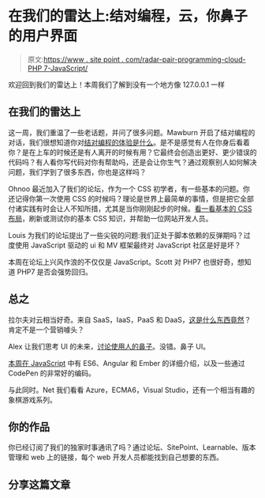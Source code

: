 # 在我们的雷达上:结对编程，云，你鼻子的用户界面

> 原文:[https://www . site point . com/radar-pair-programming-cloud-PHP 7-JavaScript/](https://www.sitepoint.com/radar-pair-programming-cloud-php7-javascript/)

欢迎回到我们的雷达上！本周我们了解到没有一个地方像 127.0.0.1 一样

## 在我们的雷达上

这一周，我们重温了一些老话题，并问了很多问题。Mawburn 开启了结对编程的对话，我们很想知道你对[结对编程的体验是什么](https://community.sitepoint.com/t/your-experience-with-pair-programming/112789/)。是不是感觉有人在你身后看着你？是在上车的时候还是有人离开的时候有用？它最终会创造出更好、更少错误的代码吗？有人看你写代码对你有帮助吗，还是会让你生气？通过观察别人如何解决问题，我们学到了很多东西，你也是这样吗？

Ohnoo 最近加入了我们的论坛，作为一个 CSS 初学者，有一些基本的问题。你还记得你第一次使用 CSS 的时候吗？理论是世界上最简单的事情，但是把它全部付诸实践有时会让人不知所措，尤其是当你刚刚起步的时候。[看一看基本的 CSS 布局](https://community.sitepoint.com/t/css-layout-fundamental-verification-help/185435/)，刷新或测试你的基本 CSS 知识，并帮助一位网站开发人员。

Louis 为我们的论坛提出了一些尖锐的问题:我们正处于脚本依赖的反弹期吗？过度使用 JavaScript 驱动的 ui 和 MV 框架最终对 JavaScript 社区是好是坏？

本周在论坛上兴风作浪的不仅仅是 JavaScript。Scott 对 PHP7 也很好奇，想知道 PHP7 是否会强势回归。

## 总之

拉尔夫对云相当好奇。来自 SaaS，IaaS，PaaS 和 DaaS，[这是什么东西竟然](https://community.sitepoint.com/t/is-the-cloud-just-a-marketing-buzzword)？肯定不是一个营销噱头？

Alex 让我们思考 UI 的未来，[讨论使用人的鼻子](https://community.sitepoint.com/t/apple-watch-and-the-revolutionary-ui-hardware-you-already-own-inose-1-0/188039)。没错。鼻子 UI。

[本周在 JavaScript](https://community.sitepoint.com/t/this-week-in-javascript-4-may-2015/183472) 中有 ES6、Angular 和 Ember 的详细介绍，以及一些通过 CodePen 的非常好的编码。

与此同时。Net 我们看看 Azure，ECMA6，Visual Studio，还有一个相当有趣的象棋游戏系列。

## 你的作品

你已经订阅了我们的独家时事通讯了吗？通过论坛、SitePoint、Learnable、版本管理和 web 上的链接，每个 web 开发人员都能找到自己想要的东西。

## 分享这篇文章